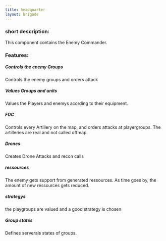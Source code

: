 ```yaml
---
title: headquarter
layout: brigade
---
```


### short description:
This component contains the Enemy Commander.

### Features:
##### Controls the enemy Groups
Controls the enemy groups and orders attack
##### Values Groups and units
Values the Players and enemys acording to their equipment.
##### FDC
Controls every Artillery on the map, and orders attacks at playergroups. The artilleries are real and not called offmap.
##### Drones
Creates Drone Attacks and recon calls
##### ressources
The enemy gets support from generated ressources. As time goes by, the amount of new ressources gets reduced.
##### strategys
the playgroups are valued and a good strategy is chosen
##### Group states
Defines serverals states of groups.
